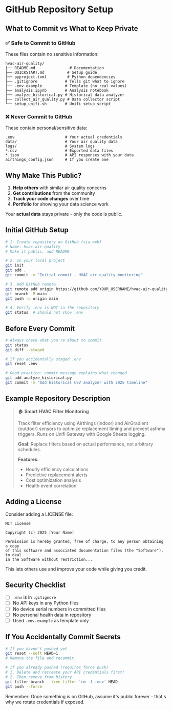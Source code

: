 # GitHub Repository Setup

## What to Commit vs What to Keep Private

### ✅ Safe to Commit to GitHub

These files contain no sensitive information:

```
hvac-air-quality/
├── README.md               # Documentation
├── QUICKSTART.md          # Setup guide
├── pyproject.toml         # Python dependencies
├── .gitignore            # Tells git what to ignore
├── .env.example          # Template (no real values)
├── analysis.ipynb        # Analysis notebook
├── analyze_historical.py # Historical data analyzer
├── collect_air_quality.py # Data collector script
└── setup_unifi.sh        # Unifi setup script
```

### ❌ Never Commit to GitHub

These contain personal/sensitive data:

```
.env                      # Your actual credentials
data/                     # Your air quality data
logs/                     # System logs
*.csv                     # Exported data files
*.json                    # API responses with your data
airthings_config.json     # If you create one
```

## Why Make This Public?

1. **Help others** with similar air quality concerns
2. **Get contributions** from the community
3. **Track your code changes** over time
4. **Portfolio** for showing your data science work

Your **actual data** stays private - only the code is public.

## Initial GitHub Setup

```bash
# 1. Create repository on GitHub (via web)
# Name: hvac-air-quality
# Make it public, add README

# 2. In your local project
git init
git add .
git commit -m "Initial commit - HVAC air quality monitoring"

# 3. Add GitHub remote
git remote add origin https://github.com/YOUR_USERNAME/hvac-air-quality.git
git branch -M main
git push -u origin main

# 4. Verify .env is NOT in the repository
git status  # Should not show .env
```

## Before Every Commit

```bash
# Always check what you're about to commit
git status
git diff --staged

# If you accidentally staged .env
git reset .env

# Good practice: commit message explains what changed
git add analyze_historical.py
git commit -m "Add historical CSV analyzer with 2025 timeline"
```

## Example Repository Description

> 🏠 **Smart HVAC Filter Monitoring**
> 
> Track filter efficiency using Airthings (indoor) and AirGradient (outdoor) sensors to optimize replacement timing and prevent asthma triggers. Runs on Unifi Gateway with Google Sheets logging.
> 
> **Goal**: Replace filters based on actual performance, not arbitrary schedules.
> 
> **Features**:
> - Hourly efficiency calculations
> - Predictive replacement alerts
> - Cost optimization analysis
> - Health event correlation

## Adding a License

Consider adding a LICENSE file:

```
MIT License

Copyright (c) 2025 [Your Name]

Permission is hereby granted, free of charge, to any person obtaining a copy
of this software and associated documentation files (the "Software"), to deal
in the Software without restriction...
```

This lets others use and improve your code while giving you credit.

## Security Checklist

- [ ] `.env` is in `.gitignore`
- [ ] No API keys in any Python files
- [ ] No device serial numbers in committed files
- [ ] No personal health data in repository
- [ ] Used `.env.example` as template only

## If You Accidentally Commit Secrets

```bash
# If you haven't pushed yet
git reset --soft HEAD~1
# Remove the file and recommit

# If you already pushed (requires force push)
# 1. Delete and recreate your API credentials first!
# 2. Then remove from history
git filter-branch --tree-filter 'rm -f .env' HEAD
git push --force
```

Remember: Once something is on GitHub, assume it's public forever - that's why we rotate credentials if exposed.
